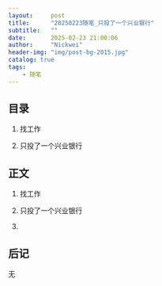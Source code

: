```yaml
---
layout:     post
title:      "20250223随笔_只投了一个兴业银行"
subtitle:   ""
date:       2025-02-23 21:00:06
author:     "Nickwei"
header-img: "img/post-bg-2015.jpg"
catalog: true
tags:
    - 随笔
---
```


## 目录


1. 找工作

2. 只投了一个兴业银行


## 正文

1. 找工作

1. 只投了一个兴业银行

1. 



## 后记

无